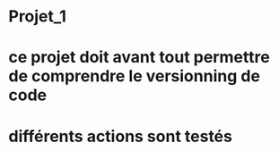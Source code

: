 # Projet_1

# ce projet doit avant tout permettre de comprendre le versionning de code
# différents actions sont testés
